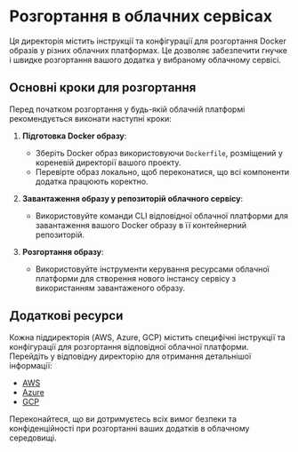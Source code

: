 # Розгортання в облачних сервісах

Ця директорія містить інструкції та конфігурації для розгортання Docker образів у різних облачних платформах. Це дозволяє забезпечити гнучке і швидке розгортання вашого додатка у вибраному облачному сервісі.

## Основні кроки для розгортання

Перед початком розгортання у будь-якій облачній платформі рекомендується виконати наступні кроки:

1. **Підготовка Docker образу**:
   - Зберіть Docker образ використовуючи `Dockerfile`, розміщений у кореневій директорії вашого проекту.
   - Перевірте образ локально, щоб переконатися, що всі компоненти додатка працюють коректно.

2. **Завантаження образу у репозиторій облачного сервісу**:
   - Використовуйте команди CLI відповідної облачної платформи для завантаження вашого Docker образу в її контейнерний репозиторій.

3. **Розгортання образу**:
   - Використовуйте інструменти керування ресурсами облачної платформи для створення нового інстансу сервісу з використанням завантаженого образу.

## Додаткові ресурси

Кожна піддиректорія (AWS, Azure, GCP) містить специфічні інструкції та конфігурації для розгортання відповідної облачної платформи. Перейдіть у відповідну директорію для отримання детальнішої інформації:

- [AWS](./AWS/README.md)
- [Azure](./Azure/README.md)
- [GCP](./GCP/README.md)

Переконайтеся, що ви дотримуєтесь всіх вимог безпеки та конфіденційності при розгортанні ваших додатків в облачному середовищі.
